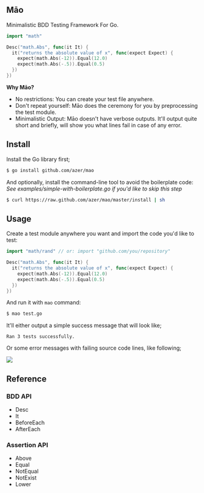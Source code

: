 ## Māo

Minimalistic BDD Testing Framework For Go.

```go
import "math"

Desc("math.Abs", func(it It) {
  it("returns the absolute value of x", func(expect Expect) {
    expect(math.Abs(-12)).Equal(12.0)
    expect(math.Abs(-.5)).Equal(0.5)
  })
})
```

**Why Māo?**

* No restrictions: You can create your test file anywhere.
* Don't repeat yourself: Māo does the ceremony for you by preprocessing the test module.
* Minimalistic Output: Māo doesn't have verbose outputs. It'll output quite short and briefly, will show you what lines fail in case of any error.

## Install

Install the Go library first;

```bash
$ go install github.com/azer/mao
```

And optionally, install the command-line tool to avoid the boilerplate code: *See examples/simple-with-boilerplate.go if you'd like to skip this step*

```bash
$ curl https://raw.github.com/azer/mao/master/install | sh
```

## Usage

Create a test module anywhere you want and import the code you'd like to test:

```go
import "math/rand" // or: import "github.com/you/repository"

Desc("math.Abs", func(it It) {
  it("returns the absolute value of x", func(expect Expect) {
    expect(math.Abs(-12)).Equal(12.0)
    expect(math.Abs(-.5)).Equal(0.5)
  })
})
```

And run it with `mao` command:

```bash
$ mao test.go
```

It'll either output a simple success message that will look like;

```
Ran 3 tests successfully.
```

Or some error messages with failing source code lines, like following;

![](https://i.cloudup.com/CHNocClka1.png)

## Reference

### BDD API

* Desc
* It
* BeforeEach
* AfterEach

### Assertion API

* Above
* Equal
* NotEqual
* NotExist
* Lower

